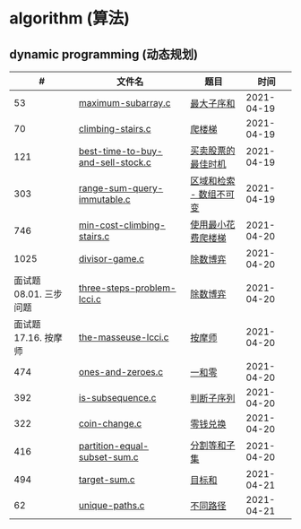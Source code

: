 # algorithm (算法)

## dynamic programming (动态规划)

|  #  | 文件名 | 题目 | 时间 |
|-----|-----|-----| -----|
|  53   |  [maximum-subarray.c](dynamic_programming/maximum-subarray.c)   |   [最大子序和](https://leetcode-cn.com/problems/maximum-subarray/submissions/)     | 2021-04-19|
|  70   |  [climbing-stairs.c](dynamic_programming/climbing-stairs.c)   |   [爬楼梯](https://leetcode-cn.com/problems/climbing-stairs/)    |  2021-04-19|
|  121   |  [best-time-to-buy-and-sell-stock.c](dynamic_programming/best-time-to-buy-and-sell-stock.c)   |   [买卖股票的最佳时机](https://leetcode-cn.com/problems/best-time-to-buy-and-sell-stock/)    |  2021-04-19|
|  303   |  [range-sum-query-immutable.c](dynamic_programming/range-sum-query-immutable.c)   |   [区域和检索 - 数组不可变](https://leetcode-cn.com/problems/range-sum-query-immutable/)    |  2021-04-19|
|  746   |  [min-cost-climbing-stairs.c](dynamic_programming/min-cost-climbing-stairs.c)   |   [使用最小花费爬楼梯](https://leetcode-cn.com/problems/min-cost-climbing-stairs/)    |  2021-04-20|
|  1025   |  [divisor-game.c](dynamic_programming/divisor-game.c)   |   [除数博弈](https://leetcode-cn.com/problems/divisor-game/)    |  2021-04-20|
|  面试题 08.01. 三步问题   |  [three-steps-problem-lcci.c](dynamic_programming/three-steps-problem-lcci.c)   |   [除数博弈](https://leetcode-cn.com/problems/three-steps-problem-lcci/)    |  2021-04-20|
|  面试题 17.16. 按摩师   |  [the-masseuse-lcci.c](dynamic_programming/the-masseuse-lcci.c)   |   [按摩师](https://leetcode-cn.com/problems/the-masseuse-lcci/)    |  2021-04-20|
|  474   |  [ones-and-zeroes.c](dynamic_programming/ones-and-zeroes.c)   |   [一和零](https://leetcode-cn.com/problems/ones-and-zeroes/)    |  2021-04-20|
|  392   |  [is-subsequence.c](dynamic_programming/is-subsequence.c)   |   [判断子序列](https://leetcode-cn.com/problems/is-subsequence/)    |  2021-04-20|
|  322   |  [coin-change.c](dynamic_programming/coin-change.c)   |   [零钱兑换](https://leetcode-cn.com/problems/coin-change/)    |  2021-04-20|
|  416   |  [partition-equal-subset-sum.c](dynamic_programming/partition-equal-subset-sum.c)   |   [分割等和子集](https://leetcode-cn.com/problems/partition-equal-subset-sum/)    |  2021-04-20|
|  494   |  [target-sum.c](dynamic_programming/target-sum.c)   |   [目标和](https://leetcode-cn.com/problems/target-sum/)    |  2021-04-21|
|  62   |  [unique-paths.c](dynamic_programming/unique-paths.c)   |   [不同路径](https://leetcode-cn.com/problems/unique-paths/)    |  2021-04-21|
